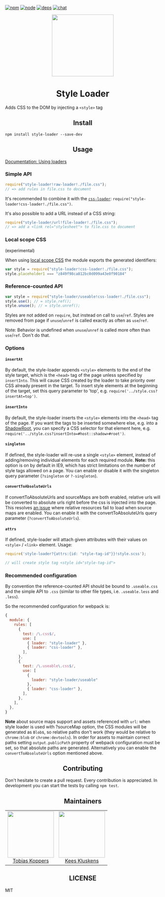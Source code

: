 [![npm][npm]][npm-url]
[![node][node]][node-url]
[![deps][deps]][deps-url]
[![chat][chat]][chat-url]

<div align="center">
  <a href="https://github.com/webpack/webpack">
    <img width="200" height="200"
      src="https://webpack.js.org/assets/icon-square-big.svg">
  </a>
  <h1>Style Loader</h1>
</div>

Adds CSS to the DOM by injecting a `<style>` tag

<h2 align="center">Install</h2>

```
npm install style-loader --save-dev
```

<h2 align="center">Usage</h2>

[Documentation: Using loaders](http://webpack.github.io/docs/using-loaders.html)

### Simple API

``` javascript
require("style-loader!raw-loader!./file.css");
// => add rules in file.css to document
```

It's recommended to combine it with the [`css-loader`](https://github.com/webpack/css-loader): `require("style-loader!css-loader!./file.css")`.

It's also possible to add a URL instead of a CSS string:

``` javascript
require("style-loader/url!file-loader!./file.css");
// => add a <link rel="stylesheet"> to file.css to document
```

### Local scope CSS

(experimental)

When using [local scope CSS](https://github.com/webpack/css-loader#css-scope) the module exports the generated identifiers:

``` javascript
var style = require("style-loader!css-loader!./file.css");
style.placeholder1 === "z849f98ca812bc0d099a43e0f90184"
```

### Reference-counted API

``` javascript
var style = require("style-loader/useable!css-loader!./file.css");
style.use(); // = style.ref();
style.unuse(); // = style.unref();
```

Styles are not added on `require`, but instead on call to `use`/`ref`. Styles are removed from page if `unuse`/`unref` is called exactly as often as `use`/`ref`.

Note: Behavior is undefined when `unuse`/`unref` is called more often than `use`/`ref`. Don't do that.

### Options

#### `insertAt`

By default, the style-loader appends `<style>` elements to the end of the style target, which is the `<head>` tag of the page unless specified by `insertInto`. This will cause CSS created by the loader to take priority over CSS already present in the target. To insert style elements at the beginning of the target, set this query parameter to 'top', e.g. `require('../style.css?insertAt=top')`.

#### `insertInto`
By default, the style-loader inserts the `<style>` elements into the `<head>` tag of the page. If you want the tags to be inserted somewhere else, e.g. into a [ShadowRoot](https://developer.mozilla.org/en-US/docs/Web/API/ShadowRoot), you can specify a CSS selector for that element here, e.g. `require('../style.css?insertInto=#host::shadow>#root')`.

#### `singleton`

If defined, the style-loader will re-use a single `<style>` element, instead of adding/removing individual elements for each required module. **Note:** this option is on by default in IE9, which has strict limitations on the number of style tags allowed on a page. You can enable or disable it with the singleton query parameter (`?singleton` or `?-singleton`).

#### `convertToAbsoluteUrls`

If convertToAbsoluteUrls and sourceMaps are both enabled, relative urls will be converted to absolute urls right before the css is injected into the page. This resolves [an issue](https://github.com/webpack/style-loader/pull/96) where relative resources fail to load when source maps are enabled.  You can enable it with the convertToAbsoluteUrls query parameter (`?convertToAbsoluteUrls`).

#### `attrs`

If defined, style-loader will attach given attributes with their values on `<style>` / `<link>` element.
Usage:
```javascript
require('style-loader?{attrs:{id: "style-tag-id"}}!style.scss');

// will create style tag <style id="style-tag-id">
```

### Recommended configuration

By convention the reference-counted API should be bound to `.useable.css` and the simple API to `.css` (similar to other file types, i.e. `.useable.less` and `.less`).

So the recommended configuration for webpack is:

``` javascript
{
  module: {
    rules: [
      {
        test: /\.css$/,
        use: [
          { loader: "style-loader" },
          { loader: "css-loader" },
        ],
      },
      {
        test: /\.useable\.css$/,
        use: [
          {
            loader: "style-loader/useable"
          },
          { loader: "css-loader" },
        ],
      },
    ],
  },
}
```

**Note** about source maps support and assets referenced with `url`: when style loader is used with ?sourceMap option, the CSS modules will be generated as `Blob`s, so relative paths don't work (they would be relative to `chrome:blob` or `chrome:devtools`). In order for assets to maintain correct paths setting `output.publicPath` property of webpack configuration must be set, so that absolute paths are generated. Alternatively you can enable the `convertToAbsoluteUrls` option mentioned above.

<h2 align="center">Contributing</h2>

Don't hesitate to create a pull request. Every contribution is appreciated. In development you can start the tests by calling `npm test`.

<h2 align="center">Maintainers</h2>

<table>
  <tbody>
    <tr>
      <td align="center">
        <img width="150 height="150"
        src="https://avatars.githubusercontent.com/sokra?v=3">
        <br />
        <a href="https://github.com/">Tobias Koppers</a>
      </td>
      <td align="center">
        <img width="150 height="150"
        src="https://avatars.githubusercontent.com/SpaceK33z?v=3">
        <br />
        <a href="https://github.com/">Kees Kluskens</a>
      </td>
    <tr>
  <tbody>
</table>


<h2 align="center">LICENSE</h2>

MIT

[npm]: https://img.shields.io/npm/v/style-loader.svg
[npm-url]: https://npmjs.com/package/style-loader

[node]: https://img.shields.io/node/v/style-loader.svg
[node-url]: https://nodejs.org

[deps]: https://david-dm.org/webpack/style-loader.svg
[deps-url]: https://david-dm.org/webpack/file-loader

[chat]: https://badges.gitter.im/webpack/webpack.svg
[chat-url]: https://gitter.im/webpack/webpack
